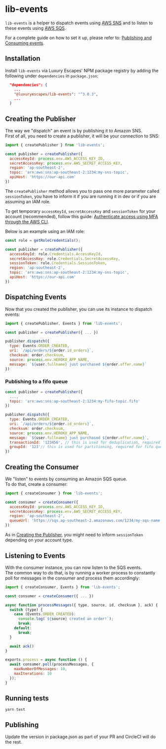 # lib-events

`lib-events` is a helper to dispatch events using [AWS SNS](https://docs.aws.amazon.com/sns/latest/dg/welcome.html) and to listen to these events using [AWS SQS](https://docs.aws.amazon.com/AWSSimpleQueueService/latest/SQSDeveloperGuide/welcome.html).

For a complete guide on how to set it up, please refer to: [Publishing and Consuming events](https://aussiecommerce.atlassian.net/wiki/spaces/TEC/pages/1799487497/Publishing+and+Consuming+events).

## Installation

Install `lib-events` via Luxury Escapes' NPM package registry by adding the following under `dependencies` in `package.json`:

```json
  "dependencies": {
    ...
    "@luxuryescapes/lib-events": "^3.0.3",
    ...
  }
```

## Creating the Publisher

The way we "dispatch" an event is by publishing it to Amazon SNS.<br />
First of all, you need to create a publisher, it will be your connection to SNS:

```js
import { createPublisher } from 'lib-events';

const publisher = createPublisher({
  accessKeyId: process.env.AWS_ACCESS_KEY_ID,
  secretAccessKey: process.env.AWS_SECRET_ACCESS_KEY,
  region: 'ap-southeast-2',
  topic: 'arn:aws:sns:ap-southeast-2:1234:my-sns-topic',
  apiHost: 'https://our-api.com'
})
```

The `createPublisher` method allows you to pass one more parameter called `sessionToken`, you have to inform it if you are running it in dev or if you are assuming an IAM role.

To get temporary `accessKeyId`, `secretAccessKey` and `sessionToken` for your account (recommended), follow this guide: [Authenticate access using MFA through the AWS CLI](https://aws.amazon.com/premiumsupport/knowledge-center/authenticate-mfa-cli/).

Below is an example using an IAM role:

```js
const role = getRoleCredentials();

const publisher = createPublisher({
  accessKeyId: role.Credentials.AccessKeyId,
  secretAccessKey: role.Credentials.SecretAccessKey,
  sessionToken: role.Credentials.SessionToken,
  region: 'ap-southeast-2',
  topic: 'arn:aws:sns:ap-southeast-2:1234:my-sns-topic',
  apiHost: 'https://our-api.com'
})
```

## Dispatching Events

Now that you created the publisher, you can use its instance to dispatch events:

```js
import { createPublisher, Events } from 'lib-events';

const publisher = createPublisher({ ... })

publisher.dispatch({
  type: Events.ORDER_CREATED,
  uri: `/api/orders/${order.id_orders}`,
  checksum: order.checksum,
  source: process.env.HEROKU_APP_NAME,
  message: `${user.fullname} just purchased ${order.offer.name}`
})
```

### Publishing to a fifo queue

```js
const publisher = createPublisher({
  ...,
  topic: 'arn:aws:sns:ap-southeast-2:1234:my-fifo-topic.fifo'
})

publisher.dispatch({
  type: Events.ORDER_CREATED,
  uri: `/api/orders/${order.id_orders}`,
  checksum: order.checksum,
  source: process.env.HEROKU_APP_NAME,
  message: `${user.fullname} just purchased ${order.offer.name}`,
  transactionId: '123456', // this is used for deduplication, required for fifo queues
  groupId: '123'// this is used for partitioning, required for fifo queues
})
```

## Creating the Consumer

We "listen" to events by consuming an Amazon SQS queue.<br />
To do that, create a consumer:

```js
import { createConsumer } from 'lib-events';

const consumer = createConsumer({
  accessKeyId: process.env.AWS_ACCESS_KEY_ID,
  secretAccessKey: process.env.AWS_SECRET_ACCESS_KEY,
  region: 'ap-southeast-2',
  queueUrl: 'https://sqs.ap-southeast-2.amazonaws.com/1234/my-sqs-name'
})
```

As in [Creating the Publisher](#creating-the-publisher), you might need to inform `sessionToken` depending on your account type.

## Listening to Events

With the consumer instance, you can now listen to the SQS events.<br />
The common way to do that, is by running a worker process to constantly poll for messages in the consumer and process them accordingly:

```js
import { createConsumer, Events } from 'lib-events';

const consumer = createConsumer({ ... })

async function processMessages({ type, source, id, checksum }, ack) {
  switch (type) {
    case (Events.ORDER_CREATED):
      console.log(`${source} created an order!`);
      break;
    default:
      break;
  }

  await ack()
}

exports.process = async function () {
  await consumer.poll(processMessages, {
    maxNumberOfMessages: 10,
    maxIterations: 10
  });
}
```

## Running tests

```
yarn test
```

## Publishing

Update the version in package.json as part of your PR and CircleCI will do the rest.

